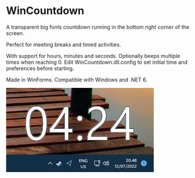 # WinCountdown
A transparent big fonts countdown running in the bottom right corner of the screen.

Perfect for meeting breaks and timed activities.

With support for hours, minutes and seconds. Optionally beeps multiple times when reaching 0. 
Edit WinCountdown.dll.config to set initial time and preferences before starting. 

Made in WinForms. Compatible with Windows and .NET 6.

![Screenshot](./Countdown.png)
